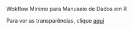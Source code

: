 Wokflow Mínimo para Manuseio de Dados em R

Para ver as transparências, clique [aqui](workflow.Rmd)
